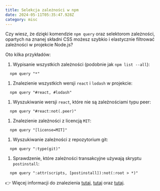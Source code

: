 ```yaml
---
title: Selekcja zależności w npm
date: 2024-05-11T05:35:47.928Z
category: misc
---
```


Czy wiesz, że dzięki komendzie `npm query` oraz selektorom zależności, opartych na znanej składni CSS możesz szybkio i elastycznie filtrować zależności w projekcie Node.js?

Oto kilka przykładów:

1. Wypisanie wszystkich zależności (podobnie jak `npm list --all`):

```shell
  npm query "*"
```

1. Znalezienie wszystkich wersji `react` i `lodash` w projekcie:

```shell
  npm query "#react, #lodash"
```

1. Wyszukiwanie wersji `react`, które nie są zależnościami typu peer:

```shell
  npm query "#react:not(.peer)"
```

1. Znalezienie zależności z licencją `MIT`:

```shell
  npm query "[license=MIT]"
```

1. Wyszukiwanie zależności z repozytorium git:

```shell
  npm query ":type(git)"
```

1. Sprawdzenie, które zależności transakcyjne używają skryptu `postinstall`:

```shell
  npm query ":attr(scripts, [postinstall]):not(:root > *)"
```

👉 Więcej informacji do znalezienia [tutaj](https://github.blog/changelog/2022-08-03-introducing-the-new-npm-dependency-selector-syntax/), [tutaj](https://docs.npmjs.com/cli/v10/using-npm/dependency-selectors) oraz [tutaj](https://www.youtube.com/watch?v=h_ZpixOgKDY).

